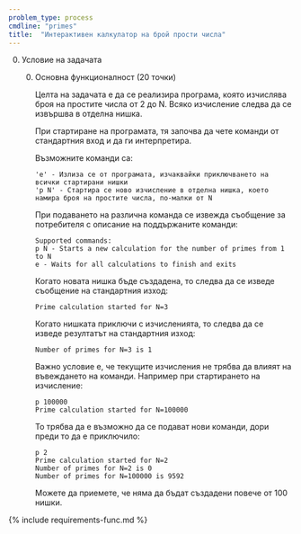 ```yaml
---
problem_type: process
cmdline: "primes"
title:  "Интерактивен калкулатор на брой прости числа"
---
```

0. Условие на задачата

   0. Основна функционалност (20 точки)

      Целта на задачата е да се реализира програма, която изчислява броя на простите числа от 2 до N. Всяко изчисление следва да се извършва в отделна нишка.

      При стартиране на програмата, тя започва да чете команди от стандартния вход и да ги интерпретира.
      
      Възможните команди са:
      ```
      'е' - Излиза се от програмата, изчаквайки приключването на всички стартирани нишки
      'p N' - Стартира се ново изчисление в отделна нишка, което намира броя на простите числа, по-малки от N 
      ```
      
      При подаването на различна команда се извежда съобщение за потребителя с описание на поддържаните команди:
      ```
      Supported commands:
      p N - Starts a new calculation for the number of primes from 1 to N
      e - Waits for all calculations to finish and exits
      ```
      
      Когато новата нишка бъде създадена, то следва да се изведе съобщение на стандартния изход:
      ```
      Prime calculation started for N=3
      ```
      Когато нишката приключи с изчисленията, то следва да се изведе резултатът на стандартния изход:
      ```
      Number of primes for N=3 is 1
      ```
      
      Важно условие е, че текущите изчисления не трябва да влияят на въвеждането на команди. Например при стартирането на изчисление:
      ```
      p 100000
      Prime calculation started for N=100000
      ```
      
      То трябва да е възможно да се подават нови команди, дори преди то да е приключило:
      ```
      p 2
      Prime calculation started for N=2
      Number of primes for N=2 is 0
      Number of primes for N=100000 is 9592
      ```
      
      Можете да приемете, че няма да бъдат създадени повече от 100 нишки.


{% include requirements-func.md %}
